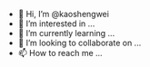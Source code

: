 - 👋 Hi, I’m @kaoshengwei
- 👀 I’m interested in ...
- 🌱 I’m currently learning ...
- 💞️ I’m looking to collaborate on ...
- 📫 How to reach me ...

<!---
kaoshengwei/kaoshengwei is a ✨ special ✨ repository because its `README.md` (this file) appears on your GitHub profile.
You can click the Preview link to take a look at your changes.
--->
